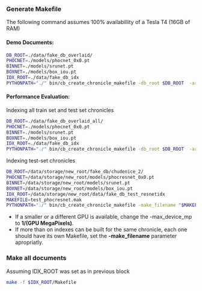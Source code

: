 ### Generate Makefile

The following command assumes 100% availabillity of a Tesla T4 (16GB of RAM)

#### Demo Documents:
```bash
DB_ROOT=./data/fake_db_overlaid/
PHOCNET=./models/phocnet_0x0.pt
BINNET=./models/srunet.pt
BOXNET=./models/box_iou.pt
IDX_ROOT=./data/fake_db_idx
PYTHONPATH="./" bin/cb_create_chronicle_makefile -db_root $DB_ROOT  -archive_location $IDX_ROOT -chronicle_paths $DB_ROOT/chronicle/*/* -binnet_path $BINNET -boxnet_path $BOXNET -phocnet_path $PHOCNET   
```

#### Performance Evaluation:

Indexing all train set and test set chronicles
```bash
DB_ROOT=./data/fake_db_overlaid_all/
PHOCNET=./models/phocnet_0x0.pt
BINNET=./models/srunet.pt
BOXNET=./models/box_iou.pt
IDX_ROOT=./data/fake_db_idx
PYTHONPATH="./" bin/cb_create_chronicle_makefile -db_root $DB_ROOT  -archive_location $IDX_ROOT -chronicle_paths $DB_ROOT/chronicle/*/* -aux_proposals_postfix .words.json    
```

Indexing test-set chronicles
```bash
DB_ROOT=/data/storage/new_root/fake_db/chudenice_2/
PHOCNET=/data/storage/new_root/models/phocresnet_0x0.pt
BINNET=/data/storage/new_root/models/srunet.pt
BOXNET=/data/storage/new_root/models/box_iou.pt
IDX_ROOT=/data/storage/new_root/data/fake_db_test_resnetidx
MAKEFILE=test_phocresnet.mak
PYTHONPATH="./" bin/cb_create_chronicle_makefile -make_filename "$MAKEFILE" -db_root $DB_ROOT  -archive_location $IDX_ROOT -chronicle_paths $DB_ROOT/chronicle/*/* -aux_proposals_postfix .words.json    -phocnet_path $PHOCNET    
```


- If a smaller or a different GPU is available, change the -max_device_mp to __1/(GPU MegaPixels)__.
- If more than on indexes can be built for the same chronicle, each one should have its own Makefile, set the 
  __-make\_filename__ parameter apropriatly. 



### Make all documents

Assuming IDX_ROOT was set as in previous block
```bash
make -f $IDX_ROOT/Makefile  
```
